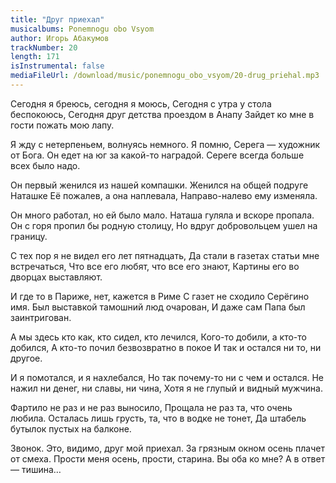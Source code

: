 ```yaml
---
title: "Друг приехал"
musicalbums: Ponemnogu obo Vsyom
author: Игорь Абакумов
trackNumber: 20
length: 171
isInstrumental: false
mediaFileUrl: /download/music/ponemnogu_obo_vsyom/20-drug_priehal.mp3
---
```


Сегодня я бреюсь, сегодня я моюсь,
Сегодня с утра у стола беспокоюсь,
Сегодня друг детства проездом в Анапу
Зайдет ко мне в гости пожать мою лапу.

Я жду с нетерпеньем, волнуясь немного.
Я помню, Серега — художник от Бога.
Он едет на юг за какой-то наградой.
Сереге всегда больше всех было надо.

Он первый женился из нашей компашки.
Женился на общей подруге Наташке
Её пожалев, а она наплевала,
Направо-налево ему изменяла.

Он много работал, но ей было мало.
Наташа гуляла и вскоре пропала.
Он с горя пропил бы родную столицу,
Но вдруг добровольцем ушел на границу.

С тех пор я не видел его лет пятнадцать,
Да стали в газетах статьи мне встречаться,
Что все его любят, что все его знают,
Картины его во дворцах выставляют.

И где то в Париже, нет, кажется в Риме
С газет не сходило Серёгино имя.
Был выставкой тамошний люд очарован,
И даже сам Папа был заинтригован.

А мы здесь кто как, кто сидел, кто лечился,
Кого-то добили, а кто-то добился,
А кто-то почил безвозвратно в покое
И так и остался ни то, ни другое.

И я помотался, и я нахлебался,
Но так почему-то ни с чем и остался.
Не нажил ни денег, ни славы, ни чина,
Хотя я не глупый и видный мужчина.

Фартило не раз и не раз выносило,
Прощала не раз та, что очень любила.
Осталась лишь грусть, та, что в водке не тонет,
Да штабель бутылок пустых на балконе.

Звонок. Это, видимо, друг мой  приехал.
За грязным окном осень плачет от смеха.
Прости меня осень, прости, старина.
Вы оба ко мне? А в ответ — тишина…
